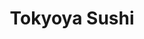 ---
layout: place
title: "Tokyoya Sushi"
permalink: /california/burbank/tokyoya-sushi.html
stateAbbr: CA
stateName: California
cityName: Burbank
place_id: ChIJ_YeOpTOVwoAR00pJdV1lhUQ
photos:
  - name: >-
      places/ChIJ_YeOpTOVwoAR00pJdV1lhUQ/photos/AeeoHcJb8er6dlzMiVrCNUKq2qXGUkParGukKpsXeBV5MFhWxz1LVIpWrAh0YwmVRCDM8BCXiAdkpacjNLs4ouZRD0KD8pGqfkLCMsMdapcSQEt6J_YrzmQIp1pAW3GZQ4SxBa4nDxHTNUK6MVNKFa09UweaLEQf4lKv9O-ZYtYicCfIYXbNSzc5k7gJnSP1QI9O4P3RnDUPDizk_xTOnrkgxv_tyavjpdJ45LTFCXdvKgPZtyAD3IdLoM3GeGdvDRv_lSYAL4dfoY0ivyTyI4arr-vZp364aNNqqvhy6tKfD6p2jNVyX8SKrWK9jAwzd43QCxUgIDvNaMcafEdH_wXgiibyQmhrgp7WHkRNEgzwz9Np3pB1HNXiM-O7RySQET9vbPqvjOwVU99Y-seSGV69eVZYwNRD2073Fln-wHQnPzfNBg
    widthPx: 4032
    heightPx: 3024
    authorAttributions:
      - displayName: Erik Medina
        uri: https://maps.google.com/maps/contrib/106978011521532472238
        photoUri: >-
          https://lh3.googleusercontent.com/a-/ALV-UjVJl256irj_NUW3NUCEn9W2QU9Qy8EoZcrSKLrViOm3smxWU07t=s100-p-k-no-mo
    flagContentUri: >-
      https://www.google.com/local/imagery/report/?cb_client=maps_api_places.places_api&image_key=!1e10!2sCIHM0ogKEICAgICk5oq3Eg&hl=en-US
    googleMapsUri: >-
      https://www.google.com/maps/place//data=!3m4!1e2!3m2!1sCIHM0ogKEICAgICk5oq3Eg!2e10!4m2!3m1!1s0x80c29533a58e87fd:0x4485655d75494ad3
  - name: >-
      places/ChIJ_YeOpTOVwoAR00pJdV1lhUQ/photos/AeeoHcJBQxqQFsoyv9E8HD1lOMpgB1ewoXQMyKdp51MbewUZ4G00WX3Xwe0myjI3RSxiQ9z-O595P_yMk55D5dz7K4S70U6K5AhzFO0FvPfUHGn58zOXCXA-4C3CEMUpU4C-ADynG4BhRgdQw0YCMuwgqm6fb5p8aWSNKDYXo9tTF_vnndm8MIGMNME71-2Wg_Jx33oS45bhsNneTo6wK_SwHT5RONeExVIK2fCXrCj-AfU5SZ3oU3QQ-Dr2S99BepTac09zzefJM5nFxlxr9TNpnFXR_ESfDA_6qEuXUml2hpZS8w
    widthPx: 3024
    heightPx: 3025
    authorAttributions:
      - displayName: Tokyoya Sushi
        uri: https://maps.google.com/maps/contrib/117822524955647200989
        photoUri: >-
          https://lh3.googleusercontent.com/a-/ALV-UjV4gbjpimf_XmFWCPw58Tyr18WYATKXHSF2WbKz2Qr0shKjd-4=s100-p-k-no-mo
    flagContentUri: >-
      https://www.google.com/local/imagery/report/?cb_client=maps_api_places.places_api&image_key=!1e10!2sAF1QipP9EUSnyNvgYXQpVyEF8KlZIZpXSu2dy8E402nl&hl=en-US
    googleMapsUri: >-
      https://www.google.com/maps/place//data=!3m4!1e2!3m2!1sAF1QipP9EUSnyNvgYXQpVyEF8KlZIZpXSu2dy8E402nl!2e10!4m2!3m1!1s0x80c29533a58e87fd:0x4485655d75494ad3
  - name: >-
      places/ChIJ_YeOpTOVwoAR00pJdV1lhUQ/photos/AeeoHcLcgtyt49TDv0ZE5JDLPPA2Yx9oziNyha-SE8F6WStsUMPEvBCEie6KMVEnIaOjgo_jI2p5zvN-ixmPK312s2rn2BtUtVoHr1pKyVGf9ByWHNlMImcsv7iiwk1roGDbfq33TspJrzlg0TSUmS3L7ZKmOW2QVA50NmQmZsuV648jcAxnft5yttDa0cgY8VRNaWZ7gfuJWhLuGYThbYWBFVnic7hfXuxEJ0ftGyak-gzkTTEC3aeD7skk3aVaFY1bw31gfuTploZRyG87-8BsiegBsugC3SPtWobq04xzHJZ3hVOZkxwvhvpymTVP2Ea-Ipb49MSpckFMbBmNBm3N0mon5EfI-SifZ75NzqNbw-nF4igwjaAyzqzStcVD1s9ssL4DLzHbFek6ML8n9goVRFaJ8TRFz_ORgWnh5fxE0TG-Xw
    widthPx: 4032
    heightPx: 2268
    authorAttributions:
      - displayName: Terence Kyaw
        uri: https://maps.google.com/maps/contrib/117173542067236667671
        photoUri: >-
          https://lh3.googleusercontent.com/a-/ALV-UjUJT-4a4dK6jiQbcDnTvhMSU9XZk-lcDFlkPTPTUSVa7bWLPBz2=s100-p-k-no-mo
    flagContentUri: >-
      https://www.google.com/local/imagery/report/?cb_client=maps_api_places.places_api&image_key=!1e10!2sCIHM0ogKEICAgMCw87mTAw&hl=en-US
    googleMapsUri: >-
      https://www.google.com/maps/place//data=!3m4!1e2!3m2!1sCIHM0ogKEICAgMCw87mTAw!2e10!4m2!3m1!1s0x80c29533a58e87fd:0x4485655d75494ad3
  - name: >-
      places/ChIJ_YeOpTOVwoAR00pJdV1lhUQ/photos/AeeoHcL1-RN-Ta2lNTSxmVTw-Fev1rwkCMWlbrmroyOjbUvAbj02e0XCPzmWu4Y2cYfSt19E-4il3FIBquGQOFmZe10p77VCWK8INW01AQzZnrED4cc8gkLkozTar4rWwyIAquuyob1vs2L3_xIcibEk_dJKZwK1rwDrj8BhBHr_NLyArOUyh6QXdQOvXqggUlmbLpbrBOf2DQEF5oaNlRufP0oAdaZPQ4LkUAEXV-GegpOm7UjE_NnWqhZqawN6cD2X5ZLlD49DaotQ89MrXdG-o3X56maB8yupGCZHpY2iMCNlew
    widthPx: 1123
    heightPx: 632
    authorAttributions:
      - displayName: Tokyoya Sushi
        uri: https://maps.google.com/maps/contrib/117822524955647200989
        photoUri: >-
          https://lh3.googleusercontent.com/a-/ALV-UjV4gbjpimf_XmFWCPw58Tyr18WYATKXHSF2WbKz2Qr0shKjd-4=s100-p-k-no-mo
    flagContentUri: >-
      https://www.google.com/local/imagery/report/?cb_client=maps_api_places.places_api&image_key=!1e10!2sAF1QipMcaCDEi5fL9NfctX2DLB53WXE2lGho1t21xsfg&hl=en-US
    googleMapsUri: >-
      https://www.google.com/maps/place//data=!3m4!1e2!3m2!1sAF1QipMcaCDEi5fL9NfctX2DLB53WXE2lGho1t21xsfg!2e10!4m2!3m1!1s0x80c29533a58e87fd:0x4485655d75494ad3
  - name: >-
      places/ChIJ_YeOpTOVwoAR00pJdV1lhUQ/photos/AeeoHcJWgFGKWIlTuc2ImGT0yWzGbzfQFLVKHTAxmJWpqQ7RYvn079cexflX8i2DhG8_i3z3V9nI2BVMWCwGrbP41zzGYd2THCcnm-CMRZaPWXXQODXHQ4swb6ByTfWDuJUK5GNUhLknMQ-GGKfmEPtty6V_maD5P73MjdNr2i5Iuh1uACsONie1PZShsnlDsud6-Cz09qI1-X5Q9HMOHrFD1TrNycbqffCrjc9MNEzFvrR3ecrjMnuQ6sR1FNoXbrcHhV0lHtT1xaK-GeCp2uvNl6cqY4VuSkTJbdqBKr-fgvI8wJ9gH8Jh1cic0RlT-yQNymGZr0f5aeiClRtXmk5HD_8jk4Dfx7JvwuMFc71fVVFvKZZYam6odHi7BBT5PyEzcCKHmC2h_o1Nc68O17BLHIYLpRtpe02TjgYF8DTboAeGep6C
    widthPx: 4032
    heightPx: 2268
    authorAttributions:
      - displayName: Terence Kyaw
        uri: https://maps.google.com/maps/contrib/117173542067236667671
        photoUri: >-
          https://lh3.googleusercontent.com/a-/ALV-UjUJT-4a4dK6jiQbcDnTvhMSU9XZk-lcDFlkPTPTUSVa7bWLPBz2=s100-p-k-no-mo
    flagContentUri: >-
      https://www.google.com/local/imagery/report/?cb_client=maps_api_places.places_api&image_key=!1e10!2sCIHM0ogKEICAgMCw87mTgwE&hl=en-US
    googleMapsUri: >-
      https://www.google.com/maps/place//data=!3m4!1e2!3m2!1sCIHM0ogKEICAgMCw87mTgwE!2e10!4m2!3m1!1s0x80c29533a58e87fd:0x4485655d75494ad3
  - name: >-
      places/ChIJ_YeOpTOVwoAR00pJdV1lhUQ/photos/AeeoHcKIzUjOM_MoAboHNkelLeBKKzKjdXgX90Pi_huSNzua38tOVFMxew-PTwVwZZD-Y30Ke3f9Ik3E0XHon9rnsRmHFvgzulZht5oweDvVhm_uwDBeuZY9NTBY3JN2icXqyq36PxiqPVJGg-jqL-iI9-4aipXSdVQtUQIg5QkPKEOixtWtMiATDbg6y4Hl4BXPsAad6X_MdxfNaCHLdH7YINcqZC5rfdMMlapN48q4FXFYN8GpFK5GobBWe5nkpVe5StdRTeMJNbqgOTP2K5xK5_pZx3nZjg3EMXvAi4SPj9Ah9-hcESIt2W0oNxkMoqZo7fEIDQBq6wy1VHbzWNnKUjg92daJdSA9B_wyKpz7U75dSL7xIRpBJzmzGTa4folkPIC3X1bxnqKgrtPDAnrURsvIoTJljEEnKpovB6Lh6m9MwMAJ
    widthPx: 4501
    heightPx: 3379
    authorAttributions:
      - displayName: Mihaela Schmitz
        uri: https://maps.google.com/maps/contrib/115998329655743248200
        photoUri: >-
          https://lh3.googleusercontent.com/a-/ALV-UjWCwqGRJBdrpujV9j0PndlgQFjFfypngOQcMov7xL8TgKEPcwhZ=s100-p-k-no-mo
    flagContentUri: >-
      https://www.google.com/local/imagery/report/?cb_client=maps_api_places.places_api&image_key=!1e10!2sCIHM0ogKEICAgIDDr8rOkAE&hl=en-US
    googleMapsUri: >-
      https://www.google.com/maps/place//data=!3m4!1e2!3m2!1sCIHM0ogKEICAgIDDr8rOkAE!2e10!4m2!3m1!1s0x80c29533a58e87fd:0x4485655d75494ad3
  - name: >-
      places/ChIJ_YeOpTOVwoAR00pJdV1lhUQ/photos/AeeoHcLlGnU_YpR3WVCyjnbdKsSsKkm3WxfxdZjUXGtVDYULgee_mXe-ZLF-Uo0YJC4i3EibvEsBQRyA0vQ_HGwS6xl7KwGHK3VmJe635Etv9TcoIUrjHyjUD99kbkngXjSLb0ueJJBifsy7OWn4WyM5VT_eoRocr1kVd6FK9BmPjeIcEoGQTLLmza_wpY0rZ7wXzlsxLexJhgZttlFhtxTCnLy9mCqJnREe4DYwElUbirh83WIfbZVsLOeRRLQL05UVvF5BbzDiHfTSgMDLQ_DgaDpWO3s5YVU6jdV9Gu9pkC9rKBYvZ13rbabKyfd-9_Y0eTN6jUMrmE02H0zMQKcovQLi3rIrIOhX-NiXUznu7Mt-5d3b0SlC9DXQYG0g__2YvU5Qh8cMX0IralfjuKM2zptGdyAjIcphg5w6r3S_XBivSOn9
    widthPx: 4032
    heightPx: 3024
    authorAttributions:
      - displayName: Kelli Monkawa
        uri: https://maps.google.com/maps/contrib/101742826652175290422
        photoUri: >-
          https://lh3.googleusercontent.com/a-/ALV-UjUqMqNVnbNnC9xIUoeZS8ehv7ic-GcGG0f1OlaCdSlNzca70s_L2w=s100-p-k-no-mo
    flagContentUri: >-
      https://www.google.com/local/imagery/report/?cb_client=maps_api_places.places_api&image_key=!1e10!2sCIHM0ogKEICAgIClw_bT8QE&hl=en-US
    googleMapsUri: >-
      https://www.google.com/maps/place//data=!3m4!1e2!3m2!1sCIHM0ogKEICAgIClw_bT8QE!2e10!4m2!3m1!1s0x80c29533a58e87fd:0x4485655d75494ad3
  - name: >-
      places/ChIJ_YeOpTOVwoAR00pJdV1lhUQ/photos/AeeoHcKkYxG0DD-orw2vRki1HDYnbpud8z28bflhbBH3S8x2GKmnSvUn1PuDIVKikQCOvVej-3vZhNQjllaqvMloUvT7rx_ORrebYOoRuRCMnWWWiLYhbvtaDrJT4UGjHptsIAaWxOEZhZonZcW76aPYox0ismwl2znbrMFRLipNFAhvyq7NlibLudh3X4Lrc4rJVQfwB1ZckfgQNaMkhxi2c7ZoBIRKxQBtJSgf4bC5yimwffciuf-epU1AUtGtvcmQRSyDEPOFLZ9O1g9UoI9Y5I7ktXtsU6nk7U0Dtjdq4Jos2o-Hg4VITbilerWRJcsNsXrfpWdzdJEyMtypT-nPMYP1zZ7AJxQpS9u9vNGek5liC4HQfScyd3bpp9YXNYtzMZH7b5W06S4nrE4ERlFc4Mb2Iqsl7jQpl6lrCi8BCMCWzio
    widthPx: 3000
    heightPx: 4000
    authorAttributions:
      - displayName: Estela Lozdon
        uri: https://maps.google.com/maps/contrib/111755858444848234006
        photoUri: >-
          https://lh3.googleusercontent.com/a-/ALV-UjV8xRdYHzUfMHX2cSJrS-inLx8xceqcaapXERNixh5ef33gJjow=s100-p-k-no-mo
    flagContentUri: >-
      https://www.google.com/local/imagery/report/?cb_client=maps_api_places.places_api&image_key=!1e10!2sCIHM0ogKEICAgIDh-a-g2AE&hl=en-US
    googleMapsUri: >-
      https://www.google.com/maps/place//data=!3m4!1e2!3m2!1sCIHM0ogKEICAgIDh-a-g2AE!2e10!4m2!3m1!1s0x80c29533a58e87fd:0x4485655d75494ad3
  - name: >-
      places/ChIJ_YeOpTOVwoAR00pJdV1lhUQ/photos/AeeoHcIB8xVaZAMrACX1dmwuilDBF_yws66Sh-G3bgKGgtDYMj4TO9yhOwTh9_289dPRympvvURl5rIlKemI_EHOlMcTPCUZb6PIGCT7IhiADA7qnKknI7hhGSM1himjViemeJmBGaEdJJLIlsYK7Gvi_YjkWpKLeNPFtbbHjZteI_3Z_j9T5MsD97ymEI52AP5_m2yTRnh7SS9gq9VCmHXYdRSVMfZfNL-w-JJ7vUMk46lsDdUIY5tom53_yWus5cPirO5dQC0fe0kEr0Z6mF16iZy6MAXboQHhtePi1QPkXgKljGDstQcPeL7Ny-gnoAncIg6MzStDi_G0EJPPNPPYW0zXSuBX5pyMCXiNxA-NN78RRPHE7bbr5Mp7_DseptZ6nqrywHWeVIttfnq5ZeorzgrdSqV26PIUloML6y5zKK9-8g
    widthPx: 4032
    heightPx: 3024
    authorAttributions:
      - displayName: Kelli Monkawa
        uri: https://maps.google.com/maps/contrib/101742826652175290422
        photoUri: >-
          https://lh3.googleusercontent.com/a-/ALV-UjUqMqNVnbNnC9xIUoeZS8ehv7ic-GcGG0f1OlaCdSlNzca70s_L2w=s100-p-k-no-mo
    flagContentUri: >-
      https://www.google.com/local/imagery/report/?cb_client=maps_api_places.places_api&image_key=!1e10!2sCIHM0ogKEICAgIClw-qkTg&hl=en-US
    googleMapsUri: >-
      https://www.google.com/maps/place//data=!3m4!1e2!3m2!1sCIHM0ogKEICAgIClw-qkTg!2e10!4m2!3m1!1s0x80c29533a58e87fd:0x4485655d75494ad3
  - name: >-
      places/ChIJ_YeOpTOVwoAR00pJdV1lhUQ/photos/AeeoHcLWdOkEdQeTq2z2KDvBTWWICfayUceThJKkuhUn9cLJCt_xxYviMWpSgRQos4SVo3Ys12eBd1t6cElHcRU2zZsbKJzN3fUP7gejB2JjZrwBWbccvqNmx7nLMkF2Xqz5a0LpKbW0-PRhIrz5FttpYj0MRwZdPZrx_wpb7MvGYUqjXKZeFoEgDGIqfHLV5Bh9mNH4OiYT5jCalEGsjgWR57CE_aIt1l7hK7jTo-xjXWIeUuUSwnmFF1BzTdCuVB9W9BCdbajy9zV-J6_NLvjhLbu6VgcUFdKiT8LqcPlzxRZVSqTxdcciX4joyycsvtqtttoV5axgmNs8BZHrWn7QIRO2aL3rLx2SE-t_h8-AijGFwgrgSfIYXpWlkZY2GVWG9JlGPqc2qacuJltcDbhfnSQEirAtMFi9MoUkPbnyklgqdQ
    widthPx: 3600
    heightPx: 4800
    authorAttributions:
      - displayName: Sung Cho
        uri: https://maps.google.com/maps/contrib/103208993134432738607
        photoUri: >-
          https://lh3.googleusercontent.com/a-/ALV-UjXM8d6MQn8v5WPAnY6C0zCfy-isaC9PJqRYrFlVpAe8IbhKgPGeyw=s100-p-k-no-mo
    flagContentUri: >-
      https://www.google.com/local/imagery/report/?cb_client=maps_api_places.places_api&image_key=!1e10!2sCIHM0ogKEICAgICb_OvDEg&hl=en-US
    googleMapsUri: >-
      https://www.google.com/maps/place//data=!3m4!1e2!3m2!1sCIHM0ogKEICAgICb_OvDEg!2e10!4m2!3m1!1s0x80c29533a58e87fd:0x4485655d75494ad3
address: 520 S Glenoaks Blvd, Burbank, CA 91501, USA
street: 520 S Glenoaks Blvd
city: Burbank
state: CA
zip: '91501'
country: USA
neighborhood: null
latitude: '34.180193'
longitude: '-118.301741'
accessibility_options:
  wheelchairAccessibleParking: true
  wheelchairAccessibleEntrance: true
  wheelchairAccessibleRestroom: true
  wheelchairAccessibleSeating: true
business_status: OPERATIONAL
name: Tokyoya Sushi
google_maps_links:
  directionsUri: >-
    https://www.google.com/maps/dir//''/data=!4m7!4m6!1m1!4e2!1m2!1m1!1s0x80c29533a58e87fd:0x4485655d75494ad3!3e0
  placeUri: https://maps.google.com/?cid=4937464018555718355
  writeAReviewUri: >-
    https://www.google.com/maps/place//data=!4m3!3m2!1s0x80c29533a58e87fd:0x4485655d75494ad3!12e1
  reviewsUri: >-
    https://www.google.com/maps/place//data=!4m4!3m3!1s0x80c29533a58e87fd:0x4485655d75494ad3!9m1!1b1
  photosUri: >-
    https://www.google.com/maps/place//data=!4m3!3m2!1s0x80c29533a58e87fd:0x4485655d75494ad3!10e5
primary_type: Japanese Restaurant
opening_hours:
  regular: null
  current: null
secondary_opening_hours:
  regular:
    weekdayDescriptions: null
    type: null
  current:
    weekdayDescriptions: null
    type: null
phone: (818) 562-7858
price_level: PRICE_LEVEL_MODERATE
price_range: $30 &ndash; $50
rating: '4.6'
rating_count: 295
website: https://tokyoyasushi.com/
description: null
reviews: null
parking_options: null
payment_options: null
allow_dogs: null
curbside_pickup: null
delivery: null
dine_in: null
good_for_children: null
good_for_groups: null
good_for_sports: null
live_music: null
menu_for_children: null
outdoor_seating: null
reservable: null
restroom: null
serves_beer: null
serves_breakfast: null
serves_brunch: null
serves_cocktails: null
serves_coffee: null
serves_dinner: null
serves_dessert: null
serves_lunch: null
serves_vegetarian_food: null
serves_wine: null
takeout: null

---